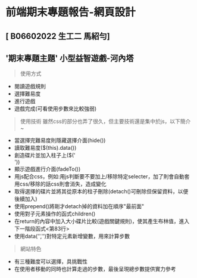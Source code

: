 # 前端期末專題報告-網頁設計

## [ B06602022 生工二 馬紹勻]

'期末專題主題'
**小型益智遊戲-河內塔**
---
> 使用方式
* 閱讀遊戲規則 
* 選擇難易度
* 進行遊戲
* 遊戲完成(可看使用步數來比較強弱)

> 使用技術
雖然css的部分也弄了很久，但主要技術還是集中於js，以下簡介~

* 當選擇完難易度則隱藏選擇介面(hide())
* 讀取難易度($(this).data())
* 創造碟片並加入柱子上($('<div>'))
* 顯示遊戲進行介面(fadeTo())
* 用js配合css，例如:用js判斷要不要加上/移除特定selecter，加了則會自動套用css/移除的話css則會消失，造成變化
* 取得選擇的碟片並將其從原本的柱子刪除(detach()可刪除但保留資料，以便後續加入)
* 使用prepend()將剛才detach掉的資料加在順序"最前面"
* 使用對子元素操作的函式children()
* 在return的內容中加入大小碟片比較(遊戲關鍵規則)，使其產生布林值，進入下一階段函式<第83行>
* 使用data('','')對特定元素新增變數，用來計算步數

> 網站特色
* 有三種難度可以選擇，具挑戰性
* 在使用者移動的同時也計算走過的步數，最後呈現總步數提供實力參考
